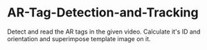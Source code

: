 # AR-Tag-Detection-and-Tracking
Detect and read the AR tags in the given video. Calculate it's ID and orientation and superimpose template image on it.
